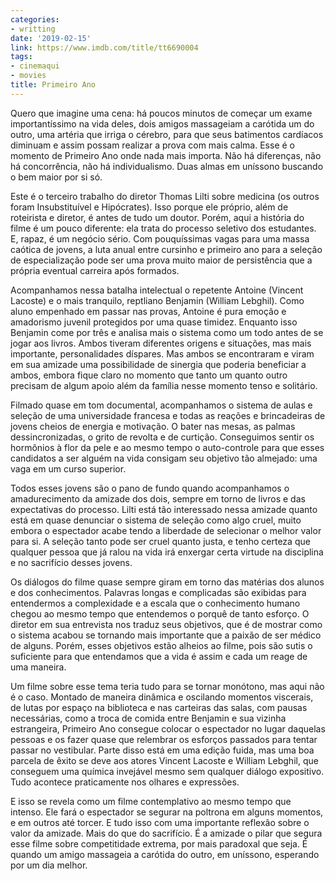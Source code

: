 ```yaml
---
categories:
- writting
date: '2019-02-15'
link: https://www.imdb.com/title/tt6690004
tags:
- cinemaqui
- movies
title: Primeiro Ano
---
```


Quero que imagine uma cena: há poucos minutos de começar um exame importantíssimo na vida deles, dois amigos massageiam a carótida um do outro, uma artéria que irriga o cérebro, para que seus batimentos cardíacos diminuam e assim possam realizar a prova com mais calma. Esse é o momento de Primeiro Ano onde nada mais importa. Não há diferenças, não há concorrência, não há individualismo. Duas almas em uníssono buscando o bem maior por si só.

Este é o terceiro trabalho do diretor Thomas Lilti sobre medicina (os outros foram Insubstituível e Hipócrates). Isso porque ele próprio, além de roteirista e diretor, é antes de tudo um doutor. Porém, aqui a história do filme é um pouco diferente: ela trata do processo seletivo dos estudantes. E, rapaz, é um negócio sério. Com pouquíssimas vagas para uma massa caótica de jovens, a luta anual entre cursinho e primeiro ano para a seleção de especialização pode ser uma prova muito maior de persistência que a própria eventual carreira após formados.

Acompanhamos nessa batalha intelectual o repetente Antoine (Vincent Lacoste) e o mais tranquilo, reptliano Benjamin (William Lebghil). Como aluno empenhado em passar nas provas, Antoine é pura emoção e amadorismo juvenil protegidos por uma quase timidez. Enquanto isso Benjamin come por três e analisa mais o sistema como um todo antes de se jogar aos livros. Ambos tiveram diferentes origens e situações, mas mais importante, personalidades díspares. Mas ambos se encontraram e viram em sua amizade uma possibilidade de sinergia que poderia beneficiar a ambos, embora fique claro no momento que tanto um quanto outro precisam de algum apoio além da família nesse momento tenso e solitário.

Filmado quase em tom documental, acompanhamos o sistema de aulas e seleção de uma universidade francesa e todas as reações e brincadeiras de jovens cheios de energia e motivação. O bater nas mesas, as palmas dessincronizadas, o grito de revolta e de curtição. Conseguimos sentir os hormônios à flor da pele e ao mesmo tempo o auto-controle para que esses candidatos a ser alguém na vida consigam seu objetivo tão almejado: uma vaga em um curso superior.

Todos esses jovens são o pano de fundo quando acompanhamos o amadurecimento da amizade dos dois, sempre em torno de livros e das expectativas do processo. Lilti está tão interessado nessa amizade quanto está em quase denunciar o sistema de seleção como algo cruel, muito embora o espectador acabe tendo a liberdade de selecionar o melhor valor para si. A seleção tanto pode ser cruel quanto justa, e tenho certeza que qualquer pessoa que já ralou na vida irá enxergar certa virtude na disciplina e no sacrifício desses jovens.

Os diálogos do filme quase sempre giram em torno das matérias dos alunos e dos conhecimentos. Palavras longas e complicadas são exibidas para entendermos a complexidade e a escala que o conhecimento humano chegou ao mesmo tempo que entendemos o porquê de tanto esforço. O diretor em sua entrevista nos traduz seus objetivos, que é de mostrar como o sistema acabou se tornando mais importante que a paixão de ser médico de alguns. Porém, esses objetivos estão alheios ao filme, pois são sutis o suficiente para que entendamos que a vida é assim e cada um reage de uma maneira.

Um filme sobre esse tema teria tudo para se tornar monótono, mas aqui não é o caso. Montado de maneira dinâmica e oscilando momentos viscerais, de lutas por espaço na biblioteca e nas carteiras das salas, com pausas necessárias, como a troca de comida entre Benjamin e sua vizinha estrangeira, Primeiro Ano consegue colocar o espectador no lugar daquelas pessoas e os fazer quase que relembrar os esforços passados para tentar passar no vestibular. Parte disso está em uma edição fuida, mas uma boa parcela de êxito se deve aos atores Vincent Lacoste e William Lebghil, que conseguem uma química invejável mesmo sem qualquer diálogo expositivo. Tudo acontece praticamente nos olhares e expressões.

E isso se revela como um filme contemplativo ao mesmo tempo que intenso. Ele fará o espectador se segurar na poltrona em alguns momentos, e em outros até torcer. E tudo isso com uma importante reflexão sobre o valor da amizade. Mais do que do sacrifício. É a amizade o pilar que segura esse filme sobre competitidade extrema, por mais paradoxal que seja. É quando um amigo massageia a carótida do outro, em uníssono, esperando por um dia melhor.

